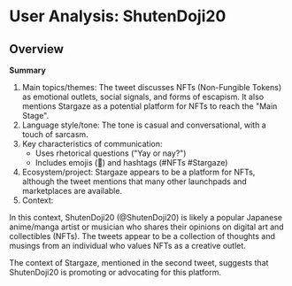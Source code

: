 # User Analysis: ShutenDoji20

## Overview

**Summary**

1. Main topics/themes: The tweet discusses NFTs (Non-Fungible Tokens) as emotional outlets, social signals, and forms of escapism. It also mentions Stargaze as a potential platform for NFTs to reach the "Main Stage".
2. Language style/tone: The tone is casual and conversational, with a touch of sarcasm.
3. Key characteristics of communication:
	* Uses rhetorical questions ("Yay or nay?")
	* Includes emojis (🫟) and hashtags (#NFTs #Stargaze)
4. Ecosystem/project: Stargaze appears to be a platform for NFTs, although the tweet mentions that many other launchpads and marketplaces are available.
5. Context:

In this context, ShutenDoji20 (@ShutenDoji20) is likely a popular Japanese anime/manga artist or musician who shares their opinions on digital art and collectibles (NFTs). The tweets appear to be a collection of thoughts and musings from an individual who values NFTs as a creative outlet.

The context of Stargaze, mentioned in the second tweet, suggests that ShutenDoji20 is promoting or advocating for this platform.